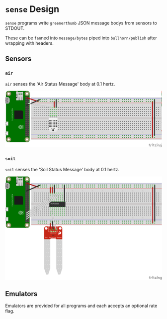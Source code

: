 # `sense` Design

`sense` programs write `greenerthumb` JSON message bodys from sensors to STDOUT.

These can be `fan`ned into `message/bytes` piped into `bullhorn/publish` after
wrapping with headers.

## Sensors

### `air`

`air` senses the 'Air Status Message' body at 0.1 hertz.

![Air Schematic](air.png)

### `soil`

`soil` senses the 'Soil Status Message' body at 0.1 hertz.

![Soil Schematic](soil.png)

## Emulators

Emulators are provided for all programs and each accepts an optional rate flag.
